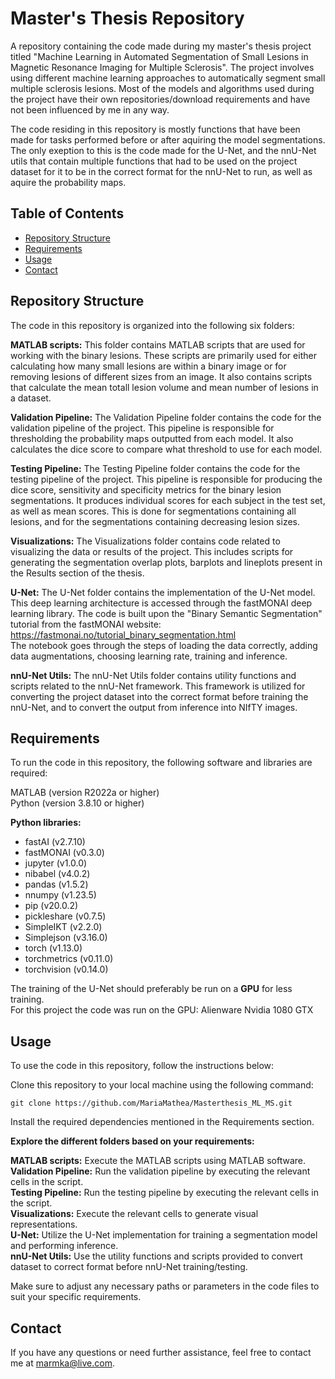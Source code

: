 # Master's Thesis Repository
A repository containing the code made during my master's thesis project titled "Machine Learning in Automated Segmentation of Small Lesions in Magnetic Resonance Imaging for Multiple Sclerosis". The project involves using different machine learning approaches to automatically segment small multiple sclerosis lesions. Most of the models and algorithms used during the project have their own repositories/download requirements and have not been influenced by me in any way.

The code residing in this repository is mostly functions that have been made for tasks performed before or after aquiring the model segmentations. The only exeption to this is the code made for the U-Net, and the nnU-Net utils that contain multiple functions that had to be used on the project dataset for it to be in the correct format for the nnU-Net to run, as well as aquire the probability maps.

## Table of Contents
- [Repository Structure](#repository-structure)
- [Requirements](#requirements)
- [Usage](#usage)
- [Contact](#contact)


## Repository Structure
The code in this repository is organized into the following six folders:

**MATLAB scripts:** This folder contains MATLAB scripts that are used for working with the binary lesions. These scripts are primarily used for either calculating how many small lesions are within a binary image or for removing lesions of different sizes from an image. It also contains scripts that calculate the mean totall lesion volume and mean number of lesions in a dataset.

**Validation Pipeline:** The Validation Pipeline folder contains the code for the validation pipeline of the project. This pipeline is responsible for thresholding the probability maps outputted from each model. It also calculates the dice score to compare what threshold to use for each model.

**Testing Pipeline:** The Testing Pipeline folder contains the code for the testing pipeline of the project. This pipeline is responsible for producing the dice score, sensitivity and specificity metrics for the binary lesion segmentations. It produces individual scores for each subject in the test set, as well as mean scores. This is done for segmentations containing all lesions, and for the segmentations containing decreasing lesion sizes.

**Visualizations:** The Visualizations folder contains code related to visualizing the data or results of the project. This includes scripts for generating the segmentation overlap plots, barplots and lineplots present in the Results section of the thesis.

**U-Net:** The U-Net folder contains the implementation of the U-Net model. This deep learning architecture is accessed through the fastMONAI deep learning library. The code is built upon the "Binary Semantic Segmentation" tutorial from the fastMONAI website: https://fastmonai.no/tutorial_binary_segmentation.html    
The notebook goes through the steps of loading the data correctly, adding data augmentations, choosing learning rate, training and inference.

**nnU-Net Utils:** The nnU-Net Utils folder contains utility functions and scripts related to the nnU-Net framework. This framework is utilized for converting the project dataset into the correct format before training the nnU-Net, and to convert the output from inference into NIfTY images.


## Requirements
To run the code in this repository, the following software and libraries are required:

MATLAB (version R2022a or higher)\
Python (version 3.8.10 or higher)

**Python libraries:**
* fastAI (v2.7.10)
* fastMONAI (v0.3.0)
* jupyter (v1.0.0)
* nibabel (v4.0.2)
* pandas (v1.5.2)
* nnumpy (v1.23.5)
* pip (v20.0.2)
* pickleshare (v0.7.5)
* SimpleIKT (v2.2.0)
* Simplejson (v3.16.0)
* torch (v1.13.0)
* torchmetrics (v0.11.0)
* torchvision (v0.14.0)

The training of the U-Net should preferably be run on a **GPU** for less training.\
For this project the code was run on the GPU: Alienware Nvidia 1080 GTX


## Usage
To use the code in this repository, follow the instructions below:

Clone this repository to your local machine using the following command:

```shell
git clone https://github.com/MariaMathea/Masterthesis_ML_MS.git
```

Install the required dependencies mentioned in the Requirements section.

**Explore the different folders based on your requirements:**

**MATLAB scripts:** Execute the MATLAB scripts using MATLAB software.\
**Validation Pipeline:** Run the validation pipeline by executing the relevant cells in the script.\
**Testing Pipeline:** Run the testing pipeline by executing the relevant cells in the script.\
**Visualizations:** Execute the relevant cells to generate visual representations.\
**U-Net:** Utilize the U-Net implementation for training a segmentation model and performing inference.\
**nnU-Net Utils:** Use the utility functions and scripts provided to convert dataset to correct format before nnU-Net training/testing.

Make sure to adjust any necessary paths or parameters in the code files to suit your specific requirements.


## Contact
If you have any questions or need further assistance, feel free to contact me at marmka@live.com.
